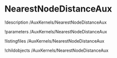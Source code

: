 <!-- MOOSE Documentation Stub: Remove this when content is added. -->

# NearestNodeDistanceAux
!description /AuxKernels/NearestNodeDistanceAux

!parameters /AuxKernels/NearestNodeDistanceAux

!listingfiles /AuxKernels/NearestNodeDistanceAux

!childobjects /AuxKernels/NearestNodeDistanceAux
